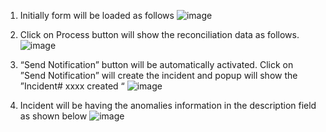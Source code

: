 
1.	Initially form will be loaded as follows
   ![image](https://github.com/user-attachments/assets/3957fc89-3892-4f63-9b85-c63eee6205d3)

 
2.	Click on Process button will show the reconciliation data as follows.
   ![image](https://github.com/user-attachments/assets/157cbc1d-3a90-46c5-b415-d665b5076217)

 

3.	“Send Notification” button will be automatically activated. Click on ”Send Notification” will create the incident and popup will show the ”Incident# xxxx created “
   ![image](https://github.com/user-attachments/assets/eae14dfd-edfd-4a7c-a6f0-597a81b3105e)

               
4.	Incident will be having the anomalies information in the description field as shown below
   ![image](https://github.com/user-attachments/assets/c94c392f-df37-448c-95d9-8fcc992077d6)

 

